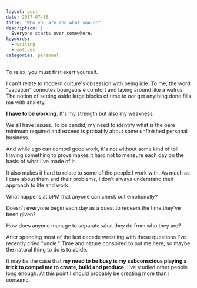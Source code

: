 ```yaml
---
layout: post
date: 2017-07-18
title: "Who you are and what you do"
description: |
  Everyone starts over somewhere.
keywords:
  - writing
  - motives
categories: personal
---
```

To relax, you must first exert yourself. 

I can't relate to modern culture's obsession with being idle. To me, the word "vacation" connotes bourgeoisie comfort and laying around like a walrus. The notion of setting aside large blocks of time to _not_ get anything done fills me with anxiety.

<!--more-->

**I have to be working.** It's my strength but also my weakness. 

We all have issues. To be candid, my need to identify what is the bare minimum required and exceed is probably about some unfinished personal business. 

And while ego can compel good work, it's not without some kind of toll. Having something to prove makes it hard not to measure each day on the basis of what I've made of it. 

It also makes it hard to relate to some of the people I work with. As much as I care about them and their problems, I don't always understand their approach to life and work. 

What happens at 5PM that anyone can check out emotionally? 

Doesn't everyone begin each day as a quest to redeem the time they've been given?

How does anyone manage to separate what they do from who they are? 

After spending most of the last decade wrestling with these questions I've recently cried "uncle." Time and nature conspired to put me here, so maybe the natural thing to do is to abide. 

It may be the case that **my need to be busy is my subconscious playing a trick to compel me to create, build and produce.** I've studied other people long enough. At this point I should probably be creating more than I consume. 



